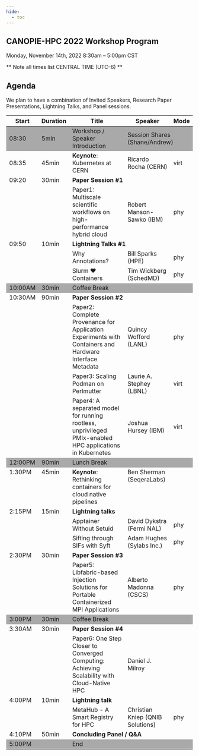 ```yaml
---
hide:
  - toc
---
```


## CANOPIE-HPC 2022 Workshop Program
Monday, November 14th, 2022
8:30am – 5:00pm CST

** Note all times list CENTRAL TIME (UTC–6) **


## Agenda

We plan to have a combination of Invited Speakers, Research Paper Presentations, Lightning Talks, and Panel sessions.

<table>
<thead>
  <tr>
    <th>Start</th>
    <th>Duration</th>
    <th>Title</th>
    <th>Speaker</th>
    <th>Mode</th>
  </tr>
</thead>
<tbody>
    <tr style="background-color:#A9A9A9">
        <td>08:30</td>
        <td>5min</td>
        <td>Workshop / Speaker Introduction</td>
        <td colspan="2">Session Shares (Shane/Andrew)</td>
    </tr>
    <tr>
        <td>08:35</td>
        <td>45min</td>
        <td><b>Keynote</b>: Kubernetes at CERN</td>
        <td>Ricardo Rocha (CERN)</td>
        <td>virt</td>
    </tr>
    <tr>
        <td style="vertical-align:top" rowspan="2">09:20</td>
        <td style="vertical-align:top" rowspan="2">30min</td>
        <td colspan="4"><b>Paper Session #1</b></td>
    </tr>
    <tr>
        <td>Paper1: Multiscale scientific workflows on high-performance hybrid cloud</td>
        <td>Robert Manson-Sawko (IBM)</td>
        <td>phy</td>
    </tr>
    <tr>
        <td style="vertical-align:top" rowspan="3">09:50</td>
        <td style="vertical-align:top" rowspan="3">10min</td>
        <td colspan="4"><b>Lightning Talks #1</b></td>
    </tr>
     <tr>
        <td style="vertical-align:top">Why Annotations?</td>
        <td>Bill Sparks (HPE)</td>
        <td>phy</td>
    </tr>
    <tr>
        <td style="vertical-align:top" >Slurm &hearts; Containers</td>
        <td style="vertical-align:top" >Tim Wickberg (SchedMD)</td>
        <td>phy</td>
    </tr>
    <tr style="background-color:#A9A9A9">
        <td>10:00AM</td>
        <td>30min</td>
        <td colspan="3">Coffee Break</td>
    </tr>
    <tr>
        <td style="vertical-align:top" rowspan="4">10:30AM</td>
        <td style="vertical-align:top" rowspan="4">90min</td>
        <td colspan="3"><b>Paper Session #2</b></td>
    </tr>
    <tr>
        <td>Paper2: Complete Provenance for Application Experiments with Containers and Hardware Interface Metadata</td>
        <td>Quincy Wofford (LANL)</td>
        <td>phy</td>
    </tr>
    <tr>
        <td>Paper3: Scaling Podman on Perlmutter</td>
        <td>Laurie A. Stephey (LBNL)</td>
        <td>virt</td>
    </tr>
    <tr>
        <td>Paper4: A separated model for running rootless, unprivileged PMIx-enabled HPC applications in Kubernetes</td>
        <td>Joshua Hursey (IBM)</td>
        <td>virt</td>
    </tr>
    <tr style="background-color:#A9A9A9">
        <td>12:00PM</td>
        <td>90min</td>
        <td colspan="3">Lunch Break</td>
    </tr>
    <tr>
        <td style="vertical-align:top">1:30PM</td>
        <td style="vertical-align:top">45min</td>
        <td style="vertical-align:top"><b>Keynote</b>: Rethinking containers for cloud native pipelines </td>
        <td style="vertical-align:top">Ben Sherman (SeqeraLabs)</td>
        <td></td>
    </tr>
    <tr>
        <td style="vertical-align:top" rowspan="3">2:15PM</td>
        <td style="vertical-align:top" rowspan="3">15min</td>
        <td colspan="3"><b>Lightning talks</b></td>
    </tr>
    <tr>
        <td>Apptainer Without Setuid</td>
        <td>David Dykstra (Fermi NAL)</td>
        <td>phy</td>
    </tr>
    <tr>
        <td>Sifting through SIFs with Syft</td>
        <td>Adam Hughes (Sylabs Inc.)</td>
        <td>phy</td>
    </tr>
    <tr>
        <td style="vertical-align:top"  rowspan="2">2:30PM</td>
        <td style="vertical-align:top"  rowspan="2">30min</td>
        <td colspan="3"><b>Paper Session #3</b></td>
    </tr>
    <tr>
        <td>Paper5: Libfabric-based Injection Solutions for Portable Containerized MPI Applications</td>
        <td>Alberto Madonna (CSCS)</td>
        <td>phy</td>
    </tr>
    <tr style="background-color:#A9A9A9">
        <td>3:00PM</td>
        <td>30min</td>
        <td colspan="3">Coffee Break</td>
    </tr>
    <tr>
        <td style="vertical-align:top" rowspan="2">3:30AM</td>
        <td style="vertical-align:top" rowspan="2">30min</td>
        <td colspan="3"><b>Paper Session #4</b></td>
    </tr>
    <tr>
        <td>Paper6: One Step Closer to Converged Computing: Achieving Scalability with Cloud-Native HPC</td>
        <td>Daniel J. Milroy</td>
        <td></td>
    </tr>
    <tr>
        <td style="vertical-align:top" rowspan="2">4:00PM</td>
        <td style="vertical-align:top" rowspan="2">10min</td>
        <td colspan="3"><b>Lightning talk</b></td>
    </tr>
    <tr>
        <td>MetaHub - A Smart Registry for HPC</td>
        <td>Christian Kniep (QNIB Solutions)</td>
        <td>phy</td>
    </tr> 
    <tr>
        <td>4:10PM</td>
        <td>50min</td>
        <td colspan="3"><b>Concluding Panel / Q&A</b></td>
    </tr>
    <tr style="background-color:#A9A9A9">
        <td colspan="2">5:00PM</td>
        <td colspan="3">End</td>
    </tr>
</tbody>
</table>
